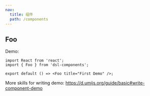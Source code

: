 ```yaml
---
nav:
  title: 组件
  path: /components
---
```


## Foo

Demo:

```tsx
import React from 'react';
import { Foo } from 'dsl-components';

export default () => <Foo title="First Demo" />;
```

More skills for writing demo: https://d.umijs.org/guide/basic#write-component-demo
